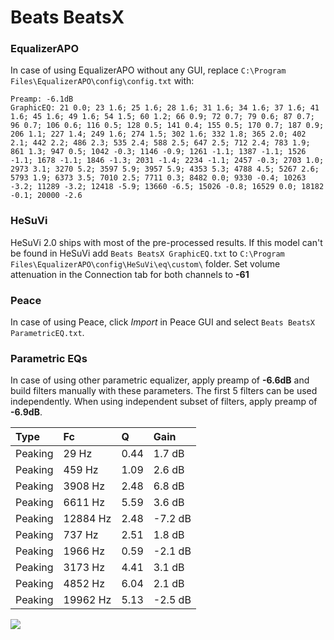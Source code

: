 # Beats BeatsX

### EqualizerAPO
In case of using EqualizerAPO without any GUI, replace `C:\Program Files\EqualizerAPO\config\config.txt`
with:
```
Preamp: -6.1dB
GraphicEQ: 21 0.0; 23 1.6; 25 1.6; 28 1.6; 31 1.6; 34 1.6; 37 1.6; 41 1.6; 45 1.6; 49 1.6; 54 1.5; 60 1.2; 66 0.9; 72 0.7; 79 0.6; 87 0.7; 96 0.7; 106 0.6; 116 0.5; 128 0.5; 141 0.4; 155 0.5; 170 0.7; 187 0.9; 206 1.1; 227 1.4; 249 1.6; 274 1.5; 302 1.6; 332 1.8; 365 2.0; 402 2.1; 442 2.2; 486 2.3; 535 2.4; 588 2.5; 647 2.5; 712 2.4; 783 1.9; 861 1.3; 947 0.5; 1042 -0.3; 1146 -0.9; 1261 -1.1; 1387 -1.1; 1526 -1.1; 1678 -1.1; 1846 -1.3; 2031 -1.4; 2234 -1.1; 2457 -0.3; 2703 1.0; 2973 3.1; 3270 5.2; 3597 5.9; 3957 5.9; 4353 5.3; 4788 4.5; 5267 2.6; 5793 1.9; 6373 3.5; 7010 2.5; 7711 0.3; 8482 0.0; 9330 -0.4; 10263 -3.2; 11289 -3.2; 12418 -5.9; 13660 -6.5; 15026 -0.8; 16529 0.0; 18182 -0.1; 20000 -2.6
```

### HeSuVi
HeSuVi 2.0 ships with most of the pre-processed results. If this model can't be found in HeSuVi add
`Beats BeatsX GraphicEQ.txt` to `C:\Program Files\EqualizerAPO\config\HeSuVi\eq\custom\` folder.
Set volume attenuation in the Connection tab for both channels to **-61**

### Peace
In case of using Peace, click *Import* in Peace GUI and select `Beats BeatsX ParametricEQ.txt`.

### Parametric EQs
In case of using other parametric equalizer, apply preamp of **-6.6dB** and build filters manually
with these parameters. The first 5 filters can be used independently.
When using independent subset of filters, apply preamp of **-6.9dB**.

| Type    | Fc       |    Q | Gain    |
|:--------|:---------|:-----|:--------|
| Peaking | 29 Hz    | 0.44 | 1.7 dB  |
| Peaking | 459 Hz   | 1.09 | 2.6 dB  |
| Peaking | 3908 Hz  | 2.48 | 6.8 dB  |
| Peaking | 6611 Hz  | 5.59 | 3.6 dB  |
| Peaking | 12884 Hz | 2.48 | -7.2 dB |
| Peaking | 737 Hz   | 2.51 | 1.8 dB  |
| Peaking | 1966 Hz  | 0.59 | -2.1 dB |
| Peaking | 3173 Hz  | 4.41 | 3.1 dB  |
| Peaking | 4852 Hz  | 6.04 | 2.1 dB  |
| Peaking | 19962 Hz | 5.13 | -2.5 dB |

![](https://raw.githubusercontent.com/jaakkopasanen/AutoEq/master/results/rtings/avg/Beats%20BeatsX/Beats%20BeatsX.png)